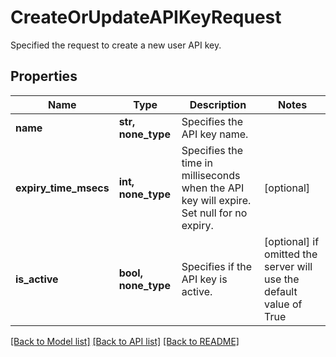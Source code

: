 # CreateOrUpdateAPIKeyRequest

Specified the request to create a new user API key.

## Properties
Name | Type | Description | Notes
------------ | ------------- | ------------- | -------------
**name** | **str, none_type** | Specifies the API key name. | 
**expiry_time_msecs** | **int, none_type** | Specifies the time in milliseconds when the API key will expire. Set null for no expiry. | [optional] 
**is_active** | **bool, none_type** | Specifies if the API key is active. | [optional]  if omitted the server will use the default value of True

[[Back to Model list]](../README.md#documentation-for-models) [[Back to API list]](../README.md#documentation-for-api-endpoints) [[Back to README]](../README.md)


